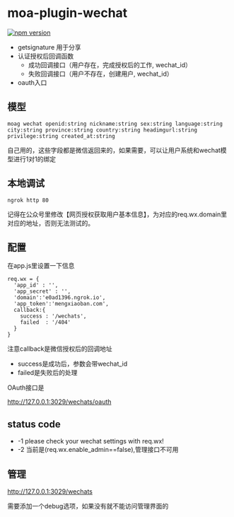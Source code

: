 # moa-plugin-wechat

[![npm version](https://badge.fury.io/js/moa-plugin-wechat.svg)](http://badge.fury.io/js/moa-plugin-wechat)

- getsignature 用于分享
- 认证授权后回调函数
  - 成功回调接口（用户存在，完成授权后的工作, wechat_id）
  - 失败回调接口（用户不存在，创建用户, wechat_id）
- oauth入口

## 模型

    moag wechat openid:string nickname:string sex:string language:string city:string province:string country:string headimgurl:string privilege:string created_at:string 

自己用的，这些字段都是微信返回来的，如果需要，可以让用户系统和wechat模型进行1对1的绑定

## 本地调试

    ngrok http 80

记得在公众号里修改【网页授权获取用户基本信息】，为对应的req.wx.domain里对应的地址，否则无法测试的。

## 配置

在app.js里设置一下信息

    req.wx = {
      'app_id' : '',
      'app_secret' : '',
      'domain':'e0ad1396.ngrok.io',
      'app_token':'mengxiaoban.com',
      callback:{
        success : '/wechats',
        failed  : '/404'
      }
    }
    
注意callback是微信授权后的回调地址

- success是成功后，参数会带wechat_id
- failed是失败后的处理

OAuth接口是

http://127.0.0.1:3029/wechats/oauth

## status code

- -1 please check your wechat settings with req.wx!
- -2 当前是(req.wx.enable_admin==false),管理接口不可用

## 管理

http://127.0.0.1:3029/wechats

需要添加一个debug选项，如果没有就不能访问管理界面的
